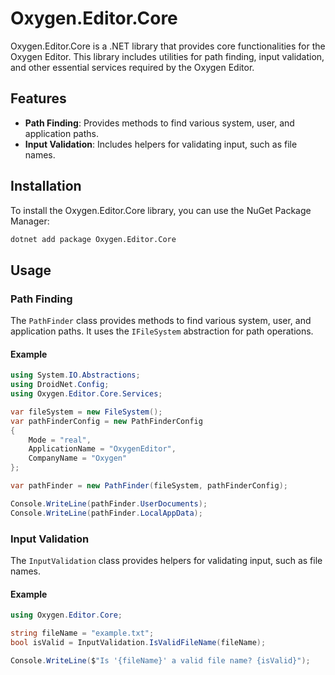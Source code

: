 # Oxygen.Editor.Core

Oxygen.Editor.Core is a .NET library that provides core functionalities for the Oxygen Editor. This library includes utilities for path finding, input validation, and other essential services required by the Oxygen Editor.

## Features

- **Path Finding**: Provides methods to find various system, user, and application paths.
- **Input Validation**: Includes helpers for validating input, such as file names.

## Installation

To install the Oxygen.Editor.Core library, you can use the NuGet Package Manager:

```sh
dotnet add package Oxygen.Editor.Core
```

## Usage

### Path Finding

The `PathFinder` class provides methods to find various system, user, and application paths. It uses the `IFileSystem` abstraction for path operations.

#### Example

```csharp
using System.IO.Abstractions;
using DroidNet.Config;
using Oxygen.Editor.Core.Services;

var fileSystem = new FileSystem();
var pathFinderConfig = new PathFinderConfig
{
    Mode = "real",
    ApplicationName = "OxygenEditor",
    CompanyName = "Oxygen"
};

var pathFinder = new PathFinder(fileSystem, pathFinderConfig);

Console.WriteLine(pathFinder.UserDocuments);
Console.WriteLine(pathFinder.LocalAppData);
```

### Input Validation

The `InputValidation` class provides helpers for validating input, such as file names.

#### Example

```csharp
using Oxygen.Editor.Core;

string fileName = "example.txt";
bool isValid = InputValidation.IsValidFileName(fileName);

Console.WriteLine($"Is '{fileName}' a valid file name? {isValid}");
```
